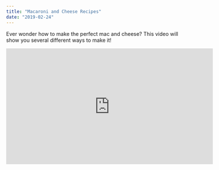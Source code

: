 ```yaml
---
title: "Macaroni and Cheese Recipes"
date: "2019-02-24"
---
```


Ever wonder how to make the perfect mac and cheese? This video will show you several different ways to make it!

<iframe width="560" height="315" src="https://www.youtube.com/embed/605DPLl8Gqg" frameborder="0" allow="accelerometer; autoplay; encrypted-media; gyroscope; picture-in-picture" allowfullscreen></iframe>